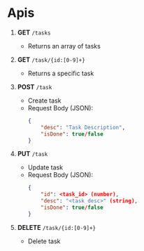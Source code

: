 # Apis

1. **GET** `/tasks`
   - Returns an array of tasks

2. **GET** `/task/{id:[0-9]+}`
   - Returns a specific task

3. **POST** `/task`
   - Create task
   - Request Body (JSON):
     ```json
     {
         "desc": "Task Description",
         "isDone": true/false
     }
     ```

4. **PUT** `/task`
   - Update task
   - Request Body (JSON):
     ```json
     {
         "id": <task_id> (number),
         "desc": "<task desc>" (string),
         "isDone": true/false
     }
     ```

5. **DELETE** `/task/{id:[0-9]+}`
   - Delete task
